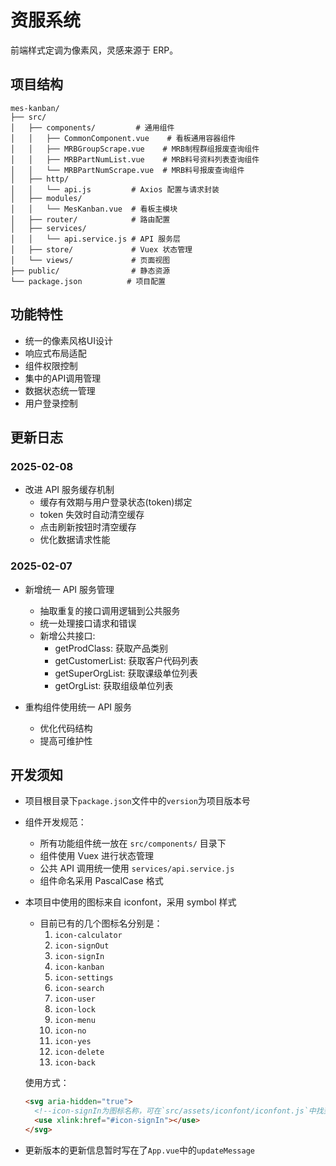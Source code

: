 # 资服系统

前端样式定调为像素风，灵感来源于 ERP。

## 项目结构

```
mes-kanban/
├── src/
│   ├── components/         # 通用组件
│   │   ├── CommonComponent.vue    # 看板通用容器组件
│   │   ├── MRBGroupScrape.vue    # MRB制程群组报废查询组件
│   │   ├── MRBPartNumList.vue    # MRB料号资料列表查询组件
│   │   └── MRBPartNumScrape.vue  # MRB料号报废查询组件
│   ├── http/
│   │   └── api.js         # Axios 配置与请求封装
│   ├── modules/
│   │   └── MesKanban.vue  # 看板主模块
│   ├── router/            # 路由配置
│   ├── services/
│   │   └── api.service.js # API 服务层
│   ├── store/             # Vuex 状态管理
│   └── views/             # 页面视图
├── public/                # 静态资源
└── package.json          # 项目配置
```

## 功能特性

- 统一的像素风格UI设计
- 响应式布局适配
- 组件权限控制
- 集中的API调用管理
- 数据状态统一管理
- 用户登录控制

## 更新日志

### 2025-02-08
- 改进 API 服务缓存机制
  - 缓存有效期与用户登录状态(token)绑定
  - token 失效时自动清空缓存
  - 点击刷新按钮时清空缓存
  - 优化数据请求性能

### 2025-02-07
- 新增统一 API 服务管理
  - 抽取重复的接口调用逻辑到公共服务
  - 统一处理接口请求和错误
  - 新增公共接口:
    - getProdClass: 获取产品类别
    - getCustomerList: 获取客户代码列表 
    - getSuperOrgList: 获取课级单位列表
    - getOrgList: 获取组级单位列表

- 重构组件使用统一 API 服务
  - 优化代码结构
  - 提高可维护性

## 开发须知

- 项目根目录下`package.json`文件中的`version`为项目版本号
- 组件开发规范：
  - 所有功能组件统一放在 `src/components/` 目录下
  - 组件使用 Vuex 进行状态管理
  - 公共 API 调用统一使用 `services/api.service.js`
  - 组件命名采用 PascalCase 格式

- 本项目中使用的图标来自 iconfont，采用 symbol 样式
  - 目前已有的几个图标名分别是：
    1. `icon-calculator`
    2. `icon-signOut`
    3. `icon-signIn`
    4. `icon-kanban`
    5. `icon-settings`
    6. `icon-search`
    7. `icon-user`
    8. `icon-lock`
    9. `icon-menu`
    10. `icon-no`
    11. `icon-yes`
    12. `icon-delete`
    13. `icon-back`

  使用方式：
  ```html
  <svg aria-hidden="true">
    <!--icon-signIn为图标名称，可在`src/assets/iconfont/iconfont.js`中找到-->
    <use xlink:href="#icon-signIn"></use>
  </svg>
  ```

- 更新版本的更新信息暂时写在了`App.vue`中的`updateMessage`
